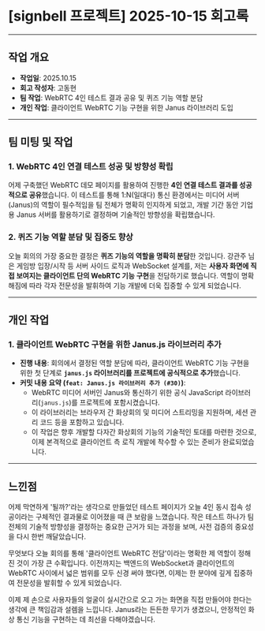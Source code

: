 # [signbell 프로젝트] 2025-10-15 회고록

---

##  작업 개요

* **작업일**: 2025.10.15
* **회고 작성자**: 고동현
* **팀 작업**: WebRTC 4인 테스트 결과 공유 및 퀴즈 기능 역할 분담
* **개인 작업**: 클라이언트 WebRTC 기능 구현을 위한 Janus 라이브러리 도입

---

##  팀 미팅 및 작업

### 1. WebRTC 4인 연결 테스트 성공 및 방향성 확립

어제 구축했던 WebRTC 데모 페이지를 활용하여 진행한 **4인 연결 테스트 결과를 성공적으로 공유**했습니다. 이 테스트를 통해 1:N(일대다) 통신 환경에서는 미디어 서버(Janus)의 역할이 필수적임을 팀 전체가 명확히 인지하게 되었고, 개발 기간 동안 기업용 Janus 서버를 활용하기로 결정하며 기술적인 방향성을 확립했습니다.

### 2. 퀴즈 기능 역할 분담 및 집중도 향상

오늘 회의의 가장 중요한 결정은 **퀴즈 기능의 역할을 명확히 분담**한 것입니다. 강관주 님은 게임방 입장/시작 등 서버 사이드 로직과 WebSocket 설계를, 저는 **사용자 화면에 직접 보여지는 클라이언트 단의 WebRTC 기능 구현**을 전담하기로 했습니다. 역할이 명확해짐에 따라 각자 전문성을 발휘하여 기능 개발에 더욱 집중할 수 있게 되었습니다.

---

##  개인 작업

### 1. 클라이언트 WebRTC 구현을 위한 Janus.js 라이브러리 추가

* **진행 내용**: 회의에서 결정된 역할 분담에 따라, 클라이언트 WebRTC 기능 구현을 위한 첫 단계로 **`janus.js` 라이브러리를 프로젝트에 공식적으로 추가**했습니다.
* **커밋 내용 요약 (`feat: Janus.js 라이브러리 추가 (#30)`)**:
    * WebRTC 미디어 서버인 Janus와 통신하기 위한 공식 JavaScript 라이브러리(`janus.js`)를 프로젝트에 포함시켰습니다.
    * 이 라이브러리는 브라우저 간 화상회의 및 미디어 스트리밍을 지원하며, 세션 관리 코드 등을 포함하고 있습니다.
    * 이 작업은 향후 개발할 다자간 화상회의 기능의 기술적인 토대를 마련한 것으로, 이제 본격적으로 클라이언트 측 로직 개발에 착수할 수 있는 준비가 완료되었습니다.

---

##  느낀점

어제 막연하게 '될까?'라는 생각으로 만들었던 테스트 페이지가 오늘 4인 동시 접속 성공이라는 구체적인 결과물로 이어졌을 때 큰 보람을 느꼈습니다. 작은 테스트 하나가 팀 전체의 기술적 방향성을 결정하는 중요한 근거가 되는 과정을 보며, 사전 검증의 중요성을 다시 한번 깨달았습니다.

무엇보다 오늘 회의를 통해 '클라이언트 WebRTC 전담'이라는 명확한 제 역할이 정해진 것이 가장 큰 수확입니다. 이전까지는 백엔드의 WebSocket과 클라이언트의 WebRTC 사이에서 넓은 범위를 모두 신경 써야 했다면, 이제는 한 분야에 깊게 집중하여 전문성을 발휘할 수 있게 되었습니다.

이제 제 손으로 사용자들의 얼굴이 실시간으로 오고 가는 화면을 직접 만들어야 한다는 생각에 큰 책임감과 설렘을 느낍니다. Janus라는 든든한 무기가 생겼으니, 안정적인 화상 통신 기능을 구현하는 데 최선을 다해야겠습니다.
